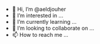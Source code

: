 - 👋 Hi, I’m @aeldjouher
- 👀 I’m interested in ...
- 🌱 I’m currently learning ...
- 💞️ I’m looking to collaborate on ...
- 📫 How to reach me ...

<!---
aeldjouher/aeldjouher is a ✨ special ✨ repository because its `README.md` (this file) appears on your GitHub profile.
You can click the Preview link to take a look at your changes.
--->
